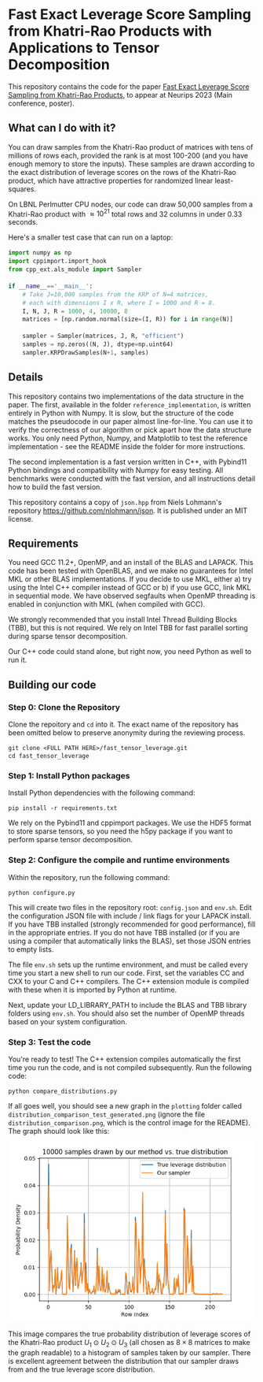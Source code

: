 # Fast Exact Leverage Score Sampling from Khatri-Rao Products with Applications to Tensor Decomposition
This repository contains the code for
the paper [Fast Exact Leverage Score Sampling
from Khatri-Rao Products](https://arxiv.org/pdf/2301.12584),
to appear at Neurips 2023 (Main conference, poster).

## What can I do with it?
You can draw samples from the Khatri-Rao product of matrices
with tens of millions of rows each, provided the rank is at most
100-200 (and you have enough memory to store the inputs). These
samples are drawn according to the exact distribution of leverage
scores on the rows of the Khatri-Rao product, which have attractive
properties for randomized linear least-squares.

On LBNL Perlmutter CPU nodes, our code can draw 50,000 samples from
a Khatri-Rao product with $\approx 10^{21}$ total rows and 32 columns
in under 0.33 seconds.  

Here's a smaller test case that can run on a laptop:
```python
import numpy as np
import cppimport.import_hook
from cpp_ext.als_module import Sampler

if __name__=='__main__':
    # Take J=10,000 samples from the KRP of N=4 matrices,
    # each with dimensions I x R, where I = 1000 and R = 8.
    I, N, J, R = 1000, 4, 10000, 8
    matrices = [np.random.normal(size=(I, R)) for i in range(N)]

    sampler = Sampler(matrices, J, R, "efficient")
    samples = np.zeros((N, J), dtype=np.uint64)
    sampler.KRPDrawSamples(N+1, samples)
```

## Details
This repository contains two implementations of the
data structure in the paper. The first,
available in the folder `reference_implementation`,
is written entirely in Python with Numpy. It is
slow, but the structure of the code matches
the pseudocode in our paper almost line-for-line. You
can use it to verify the correctness of our algorithm
or pick apart how the data structure works. You only need
Python, Numpy, and Matplotlib to test the reference
implementation - see the README inside the folder for
more instructions.

The second implementation is a fast version written
in C++, with Pybind11 Python bindings 
and compatibility with Numpy for easy 
testing. All benchmarks were conducted
with the fast version, and all instructions detail
how to build the fast version.

This repository contains a copy of `json.hpp`
from Niels Lohmann's repository 
<https://github.com/nlohmann/json>. It is published
under an MIT license.

## Requirements
You need GCC 11.2+, OpenMP, and an install of the BLAS
and LAPACK. This code has been tested with OpenBLAS, and
we make no guarantees for Intel MKL or other BLAS
implementations. If you decide to use MKL, either a) 
try using the Intel C++ compiler instead of GCC or b) if you use GCC, 
link MKL in sequential mode. We have observed segfaults
when OpenMP threading is enabled in conjunction with
MKL (when compiled with GCC).

We strongly recommended that you install Intel
Thread Building Blocks (TBB), but this is not
required. We rely on Intel TBB for fast parallel 
sorting during sparse tensor decomposition.

Our C++ code could stand alone, but right now, you
need Python as well to run it. 

## Building our code

### Step 0: Clone the Repository
Clone the repoitory and `cd` into it. The exact
name of the repository has been omitted below to
preserve anonymity during the reviewing process.
```
git clone <FULL PATH HERE>/fast_tensor_leverage.git
cd fast_tensor_leverage
```

### Step 1: Install Python packages
Install Python dependencies with the following command:
```
pip install -r requirements.txt
```
We rely on the Pybind11 and cppimport packages. We
use the HDF5 format to store sparse tensors, so
you need the h5py package if you want to perform
sparse tensor decomposition. 

### Step 2: Configure the compile and runtime environments 
Within the repository, run the following command:
```
python configure.py
```
This will create two files in the repository root:
`config.json` and `env.sh`. Edit the configuration
JSON file with include / link flags for your LAPACK
install. If you have TBB installed (strongly
recommended for good performance), fill in the appropriate
entries. If you do not have TBB installed (or if you
are using a compiler that automatically links the BLAS),
set those JSON entries to empty lists. 

The file `env.sh` sets up the runtime environment,
and must be called every time you start a new shell 
to run our code. First, set the variables CC
and CXX to your C and C++ compilers. The C++ extension
module is compiled with
these when it is imported by Python at runtime. 

Next, update your LD_LIBRARY_PATH 
to include the BLAS and TBB library folders using
`env.sh`. You should also set the number of
OpenMP threads based on your system configuration. 

### Step 3: Test the code 
You're ready to test! The C++ extension
compiles automatically the first time you run
the code, and is not compiled subsequently. Run
the following code:
```
python compare_distributions.py
```
If all goes well, you should see a new graph in
the `plotting` folder called
`distribution_comparison_test_generated.png`
(ignore the file `distribution_comparison.png`, which
is the control image for the README).
The graph should look like this:
![Distribution Comparison](plotting/distribution_comparison.png)

This image compares the true probability
distribution of leverage scores of the
Khatri-Rao product 
$U_1 \odot U_2 \odot U_3$ (all
chosen as $8 \times 8$ matrices to make
the graph readable) to a
histogram of samples taken by our sampler.
There is excellent agreement between the
distribution that our sampler draws from
and the true leverage score distribution.

